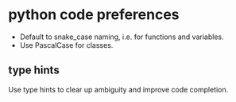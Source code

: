 # python code preferences

- Default to snake_case naming, i.e. for functions and variables.
- Use PascalCase for classes.

## type hints

Use type hints to clear up ambiguity and improve code completion.
